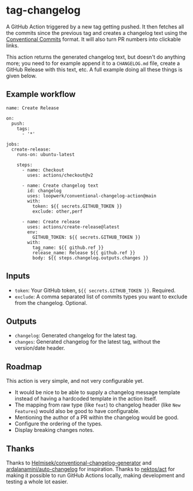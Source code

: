 # tag-changelog
A GitHub Action triggered by a new tag getting pushed. It then fetches all the commits since the previous tag and creates a changelog text using the [Conventional Commits](https://www.conventionalcommits.org) format. It will also turn PR numbers into clickable links.

This action returns the generated changelog text, but doesn't do anything more; you need to for example append it to a `CHANGELOG.md` file, create a GitHub Release with this text, etc. A full example doing all these things is given below.

## Example workflow
```
name: Create Release

on:
  push:
    tags:
      - '*'

jobs:
  create-release:
    runs-on: ubuntu-latest

    steps:
      - name: Checkout
        uses: actions/checkout@v2

      - name: Create changelog text
        id: changelog
        uses: loopwerk/conventional-changelog-action@main
        with:
          token: ${{ secrets.GITHUB_TOKEN }}
          exclude: other,perf

      - name: Create release
        uses: actions/create-release@latest
        env:
          GITHUB_TOKEN: ${{ secrets.GITHUB_TOKEN }}
        with:
          tag_name: ${{ github.ref }}
          release_name: Release ${{ github.ref }}
          body: ${{ steps.changelog.outputs.changes }}
```

## Inputs
* `token`: Your GitHub token, `${{ secrets.GITHUB_TOKEN }}`. Required.
* `exclude`: A comma separated list of commits types you want to exclude from the changelog. Optional.

## Outputs
* `changelog`: Generated changelog for the latest tag.
* `changes`: Generated changelog for the latest tag, without the version/date header.

## Roadmap
This action is very simple, and not very configurable yet. 

- It would be nice to be able to supply a changelog message template instead of having a hardcoded template in the action itself. 
- The mapping from raw type (like `feat`) to changelog header (like `New Features`) would also be good to have configurable. 
- Mentioning the author of a PR within the changelog would be good.
- Configure the ordering of the types.
- Display breaking changes notes.

## Thanks
Thanks to [Helmisek/conventional-changelog-generator](https://github.com/Helmisek/conventional-changelog-generator) and [ardalanamini/auto-changelog](https://github.com/ardalanamini/auto-changelog) for inspiration. Thanks to [nektos/act](https://github.com/nektos/act) for making it possible to run GitHub Actions locally, making development and testing a whole lot easier.

